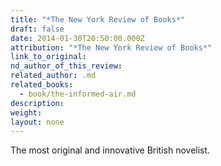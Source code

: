 ```yaml
---
title: "*The New York Review of Books*"
draft: false
date: 2014-01-30T20:50:00.000Z
attribution: "*The New York Review of Books*"
link_to_original:
nd_author_of_this_review:
related_author: .md
related_books:
  - book/the-informed-air.md
description:
weight:
layout: none
---
```

The most original and innovative British novelist.

